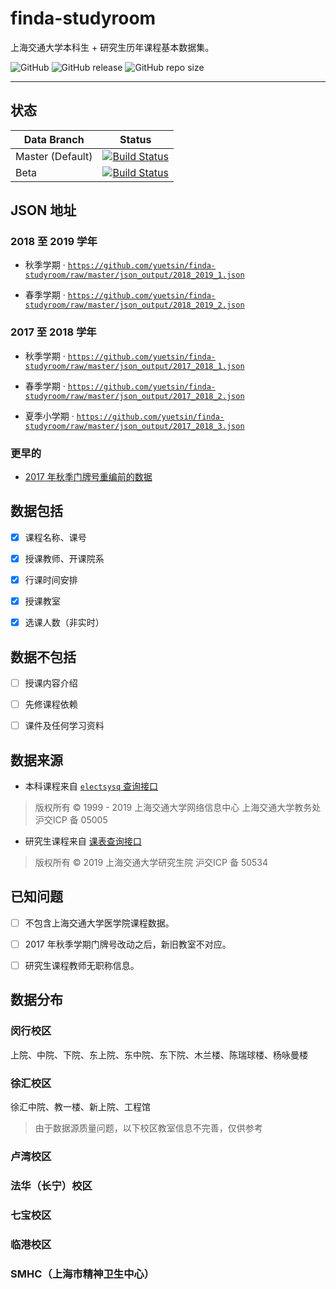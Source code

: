 # finda-studyroom

上海交通大学本科生 + 研究生历年课程基本数据集。

![GitHub](https://img.shields.io/github/license/yuetsin/finda-studyroom.svg)
![GitHub release](https://img.shields.io/github/release/yuetsin/finda-studyroom.svg)
![GitHub repo size](https://img.shields.io/github/repo-size/yuetsin/finda-studyroom.svg)

---

## 状态

| Data Branch  | Status |
| ------------- | ------------- |
| Master (Default)  | [![Build Status](https://travis-ci.org/yuetsin/finda-studyroom.svg?branch=master)](https://travis-ci.org/yuetsin/finda-studyroom)  |
| Beta  | [![Build Status](https://travis-ci.org/yuetsin/finda-studyroom.svg?branch=be-ta)](https://travis-ci.org/yuetsin/finda-studyroom)  |

## JSON 地址

### 2018 至 2019 学年
* 秋季学期 · [`https://github.com/yuetsin/finda-studyroom/raw/master/json_output/2018_2019_1.json`](https://github.com/yuetsin/finda-studyroom/raw/master/json_output/2018_2019_1.json)

* 春季学期 · [`https://github.com/yuetsin/finda-studyroom/raw/master/json_output/2018_2019_2.json`](https://github.com/yuetsin/finda-studyroom/raw/master/json_output/2018_2019_2.json)

### 2017 至 2018 学年
* 秋季学期 · [`https://github.com/yuetsin/finda-studyroom/raw/master/json_output/2017_2018_1.json`](https://github.com/yuetsin/finda-studyroom/raw/master/json_output/2017_2018_1.json)

* 春季学期 · [`https://github.com/yuetsin/finda-studyroom/raw/master/json_output/2017_2018_2.json`](https://github.com/yuetsin/finda-studyroom/raw/master/json_output/2017_2018_2.json)

* 夏季小学期 · [`https://github.com/yuetsin/finda-studyroom/raw/master/json_output/2017_2018_3.json`](https://github.com/yuetsin/finda-studyroom/raw/master/json_output/2017_2018_3.json)

### 更早的

* [2017 年秋季门牌号重编前的数据](https://github.com/yuetsin/finda-studyroom/tree/master/json_output)
## 数据包括

- [x] 课程名称、课号

- [x] 授课教师、开课院系

- [x] 行课时间安排

- [x] 授课教室

- [x] 选课人数（非实时）

## 数据**不**包括

- [ ] 授课内容介绍

- [ ] 先修课程依赖

- [ ] 课件及任何学习资料

## 数据来源

* 本科课程来自 [`electsysq` 查询接口](http://electsysq.sjtu.edu.cn/ReportServer/Pages/ReportViewer.aspx?%2fExamArrange%2fLessonArrangeForOthers&rs:Command=Render)

> 版权所有 © 1999 - 2019 上海交通大学网络信息中心 上海交通大学教务处 沪交ICP 备 05005

* 研究生课程来自 [课表查询接口](http://www.yjs.sjtu.edu.cn:81/epstar/web/outer/KKBJ_CX/kkbj.jsp)

> 版权所有 © 2019 上海交通大学研究生院 沪交ICP 备 50534

## 已知问题

- [ ] 不包含上海交通大学医学院课程数据。

- [ ] 2017 年秋季学期门牌号改动之后，新旧教室不对应。

- [ ] 研究生课程教师无职称信息。

## 数据分布

### 闵行校区
上院、中院、下院、东上院、东中院、东下院、木兰楼、陈瑞球楼、杨咏曼楼

### 徐汇校区
徐汇中院、教一楼、新上院、工程馆

 > 由于数据源质量问题，以下校区教室信息不完善，仅供参考
### 卢湾校区
### 法华（长宁）校区
### 七宝校区
### 临港校区
### SMHC（上海市精神卫生中心）
